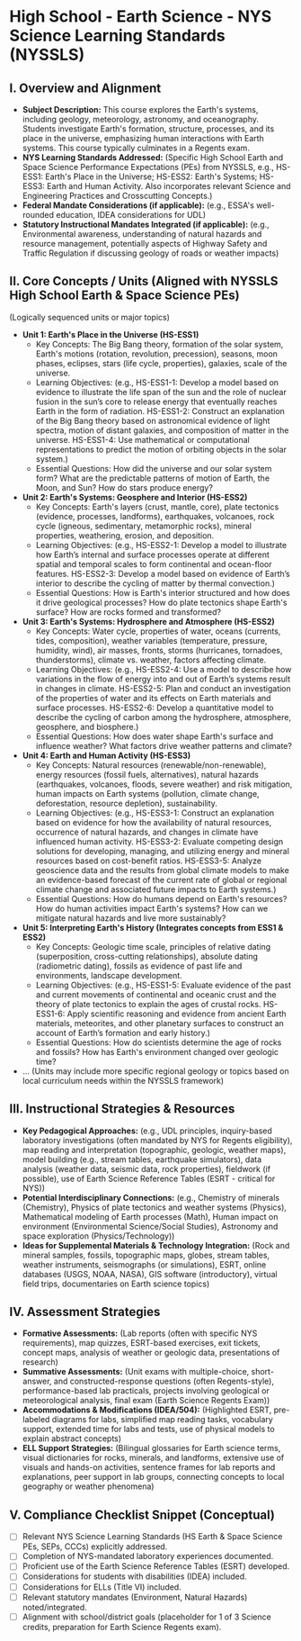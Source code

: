 # High School - Earth Science - NYS Science Learning Standards (NYSSLS)

## I. Overview and Alignment
*   **Subject Description:** This course explores the Earth's systems, including geology, meteorology, astronomy, and oceanography. Students investigate Earth's formation, structure, processes, and its place in the universe, emphasizing human interactions with Earth systems. This course typically culminates in a Regents exam.
*   **NYS Learning Standards Addressed:** (Specific High School Earth and Space Science Performance Expectations (PEs) from NYSSLS, e.g., HS-ESS1: Earth's Place in the Universe; HS-ESS2: Earth's Systems; HS-ESS3: Earth and Human Activity. Also incorporates relevant Science and Engineering Practices and Crosscutting Concepts.)
*   **Federal Mandate Considerations (if applicable):** (e.g., ESSA's well-rounded education, IDEA considerations for UDL)
*   **Statutory Instructional Mandates Integrated (if applicable):** (e.g., Environmental awareness, understanding of natural hazards and resource management, potentially aspects of Highway Safety and Traffic Regulation if discussing geology of roads or weather impacts)

## II. Core Concepts / Units (Aligned with NYSSLS High School Earth & Space Science PEs)
(Logically sequenced units or major topics)
*   **Unit 1: Earth's Place in the Universe (HS-ESS1)**
    *   Key Concepts: The Big Bang theory, formation of the solar system, Earth's motions (rotation, revolution, precession), seasons, moon phases, eclipses, stars (life cycle, properties), galaxies, scale of the universe.
    *   Learning Objectives: (e.g., HS-ESS1-1: Develop a model based on evidence to illustrate the life span of the sun and the role of nuclear fusion in the sun’s core to release energy that eventually reaches Earth in the form of radiation. HS-ESS1-2: Construct an explanation of the Big Bang theory based on astronomical evidence of light spectra, motion of distant galaxies, and composition of matter in the universe. HS-ESS1-4: Use mathematical or computational representations to predict the motion of orbiting objects in the solar system.)
    *   Essential Questions: How did the universe and our solar system form? What are the predictable patterns of motion of Earth, the Moon, and Sun? How do stars produce energy?
*   **Unit 2: Earth's Systems: Geosphere and Interior (HS-ESS2)**
    *   Key Concepts: Earth's layers (crust, mantle, core), plate tectonics (evidence, processes, landforms), earthquakes, volcanoes, rock cycle (igneous, sedimentary, metamorphic rocks), mineral properties, weathering, erosion, and deposition.
    *   Learning Objectives: (e.g., HS-ESS2-1: Develop a model to illustrate how Earth’s internal and surface processes operate at different spatial and temporal scales to form continental and ocean-floor features. HS-ESS2-3: Develop a model based on evidence of Earth’s interior to describe the cycling of matter by thermal convection.)
    *   Essential Questions: How is Earth's interior structured and how does it drive geological processes? How do plate tectonics shape Earth's surface? How are rocks formed and transformed?
*   **Unit 3: Earth's Systems: Hydrosphere and Atmosphere (HS-ESS2)**
    *   Key Concepts: Water cycle, properties of water, oceans (currents, tides, composition), weather variables (temperature, pressure, humidity, wind), air masses, fronts, storms (hurricanes, tornadoes, thunderstorms), climate vs. weather, factors affecting climate.
    *   Learning Objectives: (e.g., HS-ESS2-4: Use a model to describe how variations in the flow of energy into and out of Earth’s systems result in changes in climate. HS-ESS2-5: Plan and conduct an investigation of the properties of water and its effects on Earth materials and surface processes. HS-ESS2-6: Develop a quantitative model to describe the cycling of carbon among the hydrosphere, atmosphere, geosphere, and biosphere.)
    *   Essential Questions: How does water shape Earth's surface and influence weather? What factors drive weather patterns and climate?
*   **Unit 4: Earth and Human Activity (HS-ESS3)**
    *   Key Concepts: Natural resources (renewable/non-renewable), energy resources (fossil fuels, alternatives), natural hazards (earthquakes, volcanoes, floods, severe weather) and risk mitigation, human impacts on Earth systems (pollution, climate change, deforestation, resource depletion), sustainability.
    *   Learning Objectives: (e.g., HS-ESS3-1: Construct an explanation based on evidence for how the availability of natural resources, occurrence of natural hazards, and changes in climate have influenced human activity. HS-ESS3-2: Evaluate competing design solutions for developing, managing, and utilizing energy and mineral resources based on cost-benefit ratios. HS-ESS3-5: Analyze geoscience data and the results from global climate models to make an evidence-based forecast of the current rate of global or regional climate change and associated future impacts to Earth systems.)
    *   Essential Questions: How do humans depend on Earth's resources? How do human activities impact Earth's systems? How can we mitigate natural hazards and live more sustainably?
*   **Unit 5: Interpreting Earth's History (Integrates concepts from ESS1 & ESS2)**
    *   Key Concepts: Geologic time scale, principles of relative dating (superposition, cross-cutting relationships), absolute dating (radiometric dating), fossils as evidence of past life and environments, landscape development.
    *   Learning Objectives: (e.g., HS-ESS1-5: Evaluate evidence of the past and current movements of continental and oceanic crust and the theory of plate tectonics to explain the ages of crustal rocks. HS-ESS1-6: Apply scientific reasoning and evidence from ancient Earth materials, meteorites, and other planetary surfaces to construct an account of Earth’s formation and early history.)
    *   Essential Questions: How do scientists determine the age of rocks and fossils? How has Earth's environment changed over geologic time?
*   ... (Units may include more specific regional geology or topics based on local curriculum needs within the NYSSLS framework)

## III. Instructional Strategies & Resources
*   **Key Pedagogical Approaches:** (e.g., UDL principles, inquiry-based laboratory investigations (often mandated by NYS for Regents eligibility), map reading and interpretation (topographic, geologic, weather maps), model building (e.g., stream tables, earthquake simulators), data analysis (weather data, seismic data, rock properties), fieldwork (if possible), use of Earth Science Reference Tables (ESRT - critical for NYS))
*   **Potential Interdisciplinary Connections:** (e.g., Chemistry of minerals (Chemistry), Physics of plate tectonics and weather systems (Physics), Mathematical modeling of Earth processes (Math), Human impact on environment (Environmental Science/Social Studies), Astronomy and space exploration (Physics/Technology))
*   **Ideas for Supplemental Materials & Technology Integration:** (Rock and mineral samples, fossils, topographic maps, globes, stream tables, weather instruments, seismographs (or simulations), ESRT, online databases (USGS, NOAA, NASA), GIS software (introductory), virtual field trips, documentaries on Earth science topics)

## IV. Assessment Strategies
*   **Formative Assessments:** (Lab reports (often with specific NYS requirements), map quizzes, ESRT-based exercises, exit tickets, concept maps, analysis of weather or geologic data, presentations of research)
*   **Summative Assessments:** (Unit exams with multiple-choice, short-answer, and constructed-response questions (often Regents-style), performance-based lab practicals, projects involving geological or meteorological analysis, final exam (Earth Science Regents Exam))
*   **Accommodations & Modifications (IDEA/504):** (Highlighted ESRT, pre-labeled diagrams for labs, simplified map reading tasks, vocabulary support, extended time for labs and tests, use of physical models to explain abstract concepts)
*   **ELL Support Strategies:** (Bilingual glossaries for Earth science terms, visual dictionaries for rocks, minerals, and landforms, extensive use of visuals and hands-on activities, sentence frames for lab reports and explanations, peer support in lab groups, connecting concepts to local geography or weather phenomena)

## V. Compliance Checklist Snippet (Conceptual)
*   [ ] Relevant NYS Science Learning Standards (HS Earth & Space Science PEs, SEPs, CCCs) explicitly addressed.
*   [ ] Completion of NYS-mandated laboratory experiences documented.
*   [ ] Proficient use of the Earth Science Reference Tables (ESRT) developed.
*   [ ] Considerations for students with disabilities (IDEA) included.
*   [ ] Considerations for ELLs (Title VI) included.
*   [ ] Relevant statutory mandates (Environment, Natural Hazards) noted/integrated.
*   [ ] Alignment with school/district goals (placeholder for 1 of 3 Science credits, preparation for Earth Science Regents exam).

